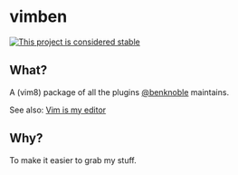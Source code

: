 # vimben

[![This project is considered stable](https://img.shields.io/badge/status-stable-success.svg)](https://benknoble.github.io/status/stable/)

## What?

A (vim8) package of all the plugins [@benknoble](https://github.com/benknoble)
maintains.

See also: [Vim is my editor](https://gist.github.com/c56c8b211dd3976153320b3f9c2dfcd9)

## Why?

To make it easier to grab my stuff.
